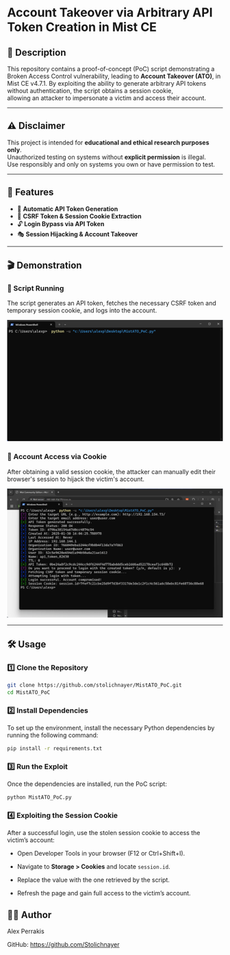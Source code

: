 # Account Takeover via Arbitrary API Token Creation in Mist CE

## 📜 Description

This repository contains a proof-of-concept (PoC) script demonstrating a Broken Access Control vulnerability, leading to **Account Takeover (ATO)**, in Mist CE v4.7.1. 
By exploiting the ability to generate arbitrary API tokens without authentication, the script obtains a session cookie,  
allowing an attacker to impersonate a victim and access their account.

---

## ⚠️ Disclaimer

This project is intended for **educational and ethical research purposes only**.  
Unauthorized testing on systems without **explicit permission** is illegal.  
Use responsibly and only on systems you own or have permission to test.

---

## 🎯 Features

- 🚀 **Automatic API Token Generation**
- 🔄 **CSRF Token & Session Cookie Extraction**
- 🔓 **Login Bypass via API Token**
- 🎭 **Session Hijacking & Account Takeover**

---

## 🎬 Demonstration

### 🔹 Script Running  
The script generates an API token, fetches the necessary CSRF token and temporary session cookie, and logs into the account.

![Script Running](Script%20Running.gif)

### 🔹 Account Access via Cookie  
After obtaining a valid session cookie, the attacker can manually edit their browser's session to hijack the victim's account.

![Account Access](Account%20Access.gif)

---

## 🛠️ Usage

### 1️⃣ Clone the Repository
```sh
git clone https://github.com/stolichnayer/MistATO_PoC.git
cd MistATO_PoC
```

### 2️⃣ Install Dependencies

To set up the environment, install the necessary Python dependencies by running the following command:

```sh
pip install -r requirements.txt
```

### 3️⃣ Run the Exploit

Once the dependencies are installed, run the PoC script:

```sh
python MistATO_PoC.py
```
### 4️⃣ Exploiting the Session Cookie

After a successful login, use the stolen session cookie to access the victim’s account:

- Open Developer Tools in your browser (F12 or Ctrl+Shift+I).

- Navigate to **Storage > Cookies** and locate `session.id`.

- Replace the value with the one retrieved by the script.

- Refresh the page and gain full access to the victim’s account.

## 👨‍💻 Author

Alex Perrakis

GitHub: https://github.com/Stolichnayer


